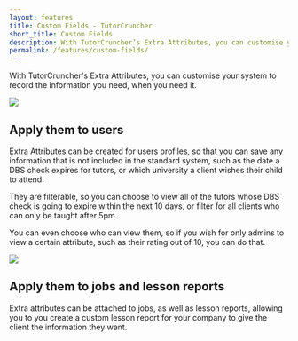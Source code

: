 ```yaml
---
layout: features
title: Custom Fields - TutorCruncher
short_title: Custom Fields
description: With TutorCruncher’s Extra Attributes, you can customise your system to record the information you need, when you need it.
permalink: /features/custom-fields/
---
```

With TutorCruncher's Extra Attributes, you can customise your system to record the information you need, when you need it.

<a href="{{ site.static}}/img/features/extra-attribute-list.png" data-lightbox="lightbox" data-title="The list of extra attributes for a company" class="thumbnail">
  <img src="{{ site.static}}/img/features/extra-attribute-list.png" alt-text="The list of extra attributes for a company"/>
</a>

## Apply them to users

Extra Attributes can be created for users profiles, so that you can save any information that is not included in the standard system, such as the date a DBS check expires for tutors, or which university a client wishes their child to attend.

They are filterable, so you can choose to view all of the tutors whose DBS check is going to expire within the next 10 days, or filter for all clients who can only be taught after 5pm.

You can even choose who can view them, so if you wish for only admins to view a certain attribute, such as their rating out of 10, you can do that.

<a href="{{ site.static}}/img/features/attribute-form.png" data-lightbox="lightbox" data-title="Extra Attribute form" class="thumbnail">
  <img src="{{ site.static}}/img/features/attribute-form.png" alt-text="Extra Attribute form"/>
</a>

## Apply them to jobs and lesson reports

Extra attributes can be attached to jobs, as well as lesson reports, allowing you to you create a custom lesson report for your company to give the client the information they want.